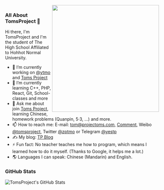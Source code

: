 <img width="350px" align="right" src="https://assets.projectoms.com/assets/CDN/GitHub/image/Icon/big/icon-1024.webp"/>

### All About TomsProject 👋

Hi there, I'm TomsProject and I'm the student of The High School Affiliated to Hohhot Normal University.

- 🔭 I’m currently working on [@ytmo](https://github.com/ytmo) and [Toms Project](https://projectoms.com)
- 🌱 I’m currently learning C++, PHP, React, Git, School-classes and more
- 💬 Ask me about join [Toms Project](https://projectoms.com), learning Chinese, homework problems (Quanpin, 5·3, ...) and more.
- 📫 How to reach me: E-mail: tom@projectoms.com, [Comment](https://www.projectoms.com/pc/view/Write-Message.html), Weibo [@tomsproject](https://weibo.com/tomsproject), Twitter [@zptmo](https://twitter.com/zptmo) or Telegram [@yestp](https://t.me/yestp)
- ✍️ My blog: [TP Blog](https://blog.projectoms.com)
- ⚡ Fun fact: No teacher teaches me how to program, which means I learned how to do it myself. (Thanks to Google, it helps me a lot.)
- 🌎 Languages I can speak: Chinese (Mandarin) and English.


### GitHub Stats 
![TomsProject's GitHub Stats](https://github-readme-stats.vercel.app/api?username=tomsproject&count_private=true&show_icons=true)

<!--
**TomsProject/TomsProject** is a ✨ _special_ ✨ repository because its `README.md` (this file) appears on your GitHub profile.

Here are some ideas to get you started:

- 🔭 I’m currently working on ...
- 🌱 I’m currently learning ...
- 👯 I’m looking to collaborate on ...
- 🤔 I’m looking for help with ...
- 💬 Ask me about ...
- 📫 How to reach me: ...
- 😄 Pronouns: ...
- ⚡ Fun fact: ...
-->
